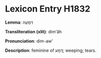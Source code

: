 # Lexicon Entry H1832

**Lemma**: דִּמְעָה

**Transliteration (xlit)**: dimʻâh

**Pronunciation**: dim-aw'

**Description**:
feminine of דֶּמַע; weeping; tears.
